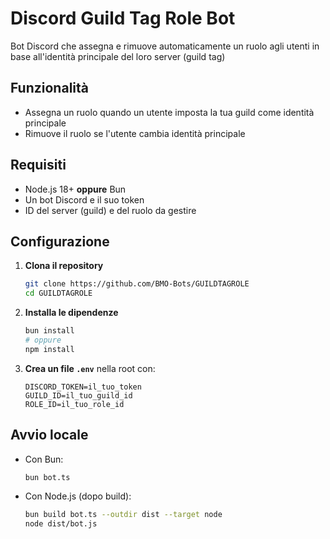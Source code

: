 # Discord Guild Tag Role Bot

Bot Discord che assegna e rimuove automaticamente un ruolo agli utenti in base all'identità principale del loro server (guild tag)

## Funzionalità
- Assegna un ruolo quando un utente imposta la tua guild come identità principale
- Rimuove il ruolo se l'utente cambia identità principale

## Requisiti
- Node.js 18+ **oppure** Bun
- Un bot Discord e il suo token
- ID del server (guild) e del ruolo da gestire

## Configurazione
1. **Clona il repository**
   ```sh
   git clone https://github.com/BMO-Bots/GUILDTAGROLE
   cd GUILDTAGROLE
   ```
2. **Installa le dipendenze**
   ```sh
   bun install
   # oppure
   npm install
   ```
3. **Crea un file `.env`** nella root con:
   ```env
   DISCORD_TOKEN=il_tuo_token
   GUILD_ID=il_tuo_guild_id
   ROLE_ID=il_tuo_role_id
   ```

## Avvio locale
- Con Bun:
  ```sh
  bun bot.ts
  ```
- Con Node.js (dopo build):
  ```sh
  bun build bot.ts --outdir dist --target node
  node dist/bot.js
  ```